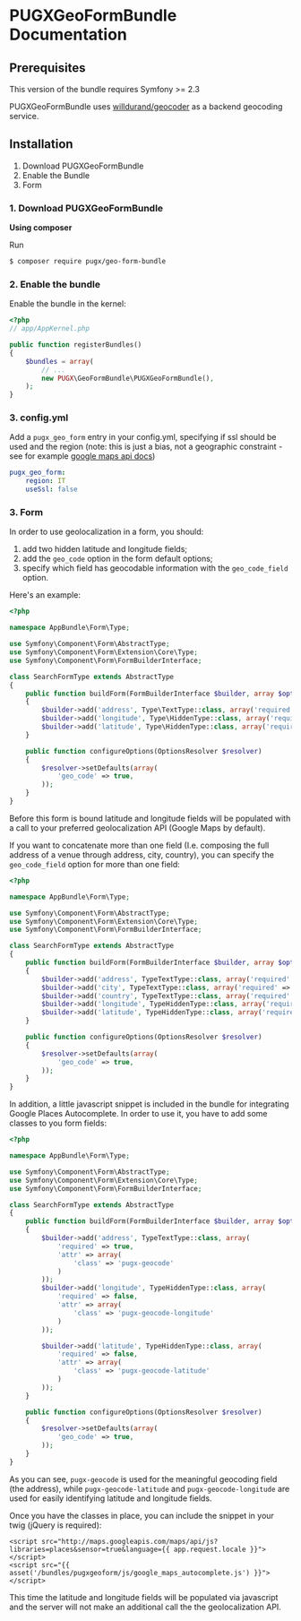 PUGXGeoFormBundle Documentation
===============================

## Prerequisites

This version of the bundle requires Symfony >= 2.3

PUGXGeoFormBundle uses [willdurand/geocoder](https://packagist.org/packages/willdurand/geocoder) as a backend geocoding service.

## Installation

1. Download PUGXGeoFormBundle
2. Enable the Bundle
3. Form

### 1. Download PUGXGeoFormBundle

**Using composer**

Run

``` bash
$ composer require pugx/geo-form-bundle
```

### 2. Enable the bundle

Enable the bundle in the kernel:

``` php
<?php
// app/AppKernel.php

public function registerBundles()
{
    $bundles = array(
        // ...
        new PUGX\GeoFormBundle\PUGXGeoFormBundle(),
    );
}
```

### 3. config.yml

Add a `pugx_geo_form` entry in your config.yml, specifying if ssl should be used and the region (note: this is just a bias, not a geographic constraint - see for example [google maps api docs](https://developers.google.com/maps/documentation/geocoding/?hl=it-IT&csw=1#RegionCodes))

``` yml
pugx_geo_form:
    region: IT
    useSsl: false
```

### 3. Form

In order to use geolocalization in a form, you should:

1. add two hidden latitude and longitude fields;
2. add the `geo_code` option in the form default options;
3. specify which field has geocodable information with the `geo_code_field` option.

Here's an example:

``` php
<?php

namespace AppBundle\Form\Type;

use Symfony\Component\Form\AbstractType;
use Symfony\Component\Form\Extension\Core\Type;
use Symfony\Component\Form\FormBuilderInterface;

class SearchFormType extends AbstractType
{
    public function buildForm(FormBuilderInterface $builder, array $options)
    {
        $builder->add('address', Type\TextType::class, array('required' => true, 'geo_code_field' => true));
        $builder->add('longitude', Type\HiddenType::class, array('required' => false));
        $builder->add('latitude', Type\HiddenType::class, array('required' => false));
    }

    public function configureOptions(OptionsResolver $resolver)
    {
        $resolver->setDefaults(array(
            'geo_code' => true,
        ));
    }
}
```

Before this form is bound latitude and longitude fields will be populated with a call to your preferred geolocalization
API (Google Maps by default).

If you want to concatenate more than one field (I.e. composing the full address of a venue through address, city, country),
you can specify the `geo_code_field` option for more than one field:

``` php
<?php

namespace AppBundle\Form\Type;

use Symfony\Component\Form\AbstractType;
use Symfony\Component\Form\Extension\Core\Type;
use Symfony\Component\Form\FormBuilderInterface;

class SearchFormType extends AbstractType
{
    public function buildForm(FormBuilderInterface $builder, array $options)
    {
        $builder->add('address', TypeTextType::class, array('required' => true, 'geo_code_field' => true));
        $builder->add('city', TypeTextType::class, array('required' => true, 'geo_code_field' => true));
        $builder->add('country', TypeTextType::class, array('required' => true, 'geo_code_field' => true));
        $builder->add('longitude', TypeHiddenType::class, array('required' => false));
        $builder->add('latitude', TypeHiddenType::class, array('required' => false));
    }

    public function configureOptions(OptionsResolver $resolver)
    {
        $resolver->setDefaults(array(
            'geo_code' => true,
        ));
    }
}

```

In addition, a little javascript snippet is included in the bundle for integrating Google Places Autocomplete.
In order to use it, you have to add some classes to you form fields:

``` php
<?php

namespace AppBundle\Form\Type;

use Symfony\Component\Form\AbstractType;
use Symfony\Component\Form\Extension\Core\Type;
use Symfony\Component\Form\FormBuilderInterface;

class SearchFormType extends AbstractType
{
    public function buildForm(FormBuilderInterface $builder, array $options)
    {
        $builder->add('address', TypeTextType::class, array(
            'required' => true,
            'attr' => array(
                'class' => 'pugx-geocode'
            )
        ));
        $builder->add('longitude', TypeHiddenType::class, array(
            'required' => false,
            'attr' => array(
                'class' => 'pugx-geocode-longitude'
            )
        ));

        $builder->add('latitude', TypeHiddenType::class, array(
            'required' => false,
            'attr' => array(
                'class' => 'pugx-geocode-latitude'
            )
        ));
    }

    public function configureOptions(OptionsResolver $resolver)
    {
        $resolver->setDefaults(array(
            'geo_code' => true,
        ));
    }
}

```

As you can see, `pugx-geocode` is used for the meaningful geocoding field (the address), while `pugx-geocode-latitude` and
`pugx-geocode-longitude` are used for easily identifying latitude and longitude fields.

Once you have the classes in place, you can include the snippet in your twig (jQuery is required):

``` html+jinja
<script src="http://maps.googleapis.com/maps/api/js?libraries=places&sensor=true&language={{ app.request.locale }}"></script>
<script src="{{ asset('/bundles/pugxgeoform/js/google_maps_autocomplete.js') }}"></script>

```

This time the latitude and longitude fields will be populated via javascript and the server will not make an additional
call the the geolocalization API.
